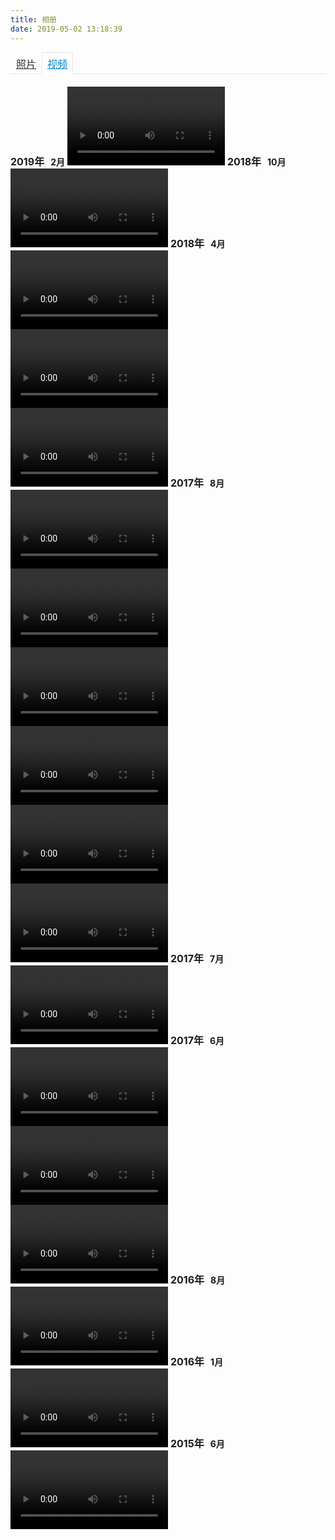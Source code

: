 ```yaml
---
title: 相册
date: 2019-05-02 13:18:39
---
```


<style>
.photos-btn-wrap {
	border-bottom: 1px solid #e5e5e5;
    margin-bottom: 20px;
    display: flex;
}
.photos-btn {
	font-size: 16px;
	color: #333;
	margin-bottom: -4px;
    padding: 5px 8px 3px;
	border: 1px solid #fff;
}
.photos-btn.active {
	color: #08c;
	border: 1px solid #e5e5e5;
	border-bottom: 5px solid #fff;
}
.year {
	font-size: 16px;
}
.year{
	display: inline;
}
h1 em{
	font-style: normal;
	font-size: 14px;
	margin-left: 10px;
}
</style>

<div class="photos-btn-wrap">
  <a class="photos-btn" href="/photos">照片</a>
  <a class="photos-btn active" href="javascript:void(0)">视频</a>
</div>

<h1 class="year">2019年<em>2月</em></h1>
<video src="http://image.ennis.info/videos/2019-02-16_185208.mov" width="50%" controls="controls"></video>

<h1 class="year">2018年<em>10月</em></h1>
<video src="http://image.ennis.info/videos/2018-10-09_155329.mov" width="50%" controls="controls"></video>

<h1 class="year">2018年<em>4月</em></h1>
<video src="http://image.ennis.info/videos/2018-04-15_170000.mp4" width="50%" controls="controls"></video>
<br>
<video src="http://image.ennis.info/videos/2018-04-15_131345.mp4" width="50%" controls="controls"></video>
<br>
<video src="http://image.ennis.info/videos/2018-04-15_131344.mp4" width="50%" controls="controls"></video>

<h1 class="year">2017年<em>8月</em></h1>
<video src="http://image.ennis.info/videos/2017-08-23_214015.mov" width="50%" controls="controls"></video>
<br>
<video src="http://image.ennis.info/videos/2017-08-22_141952.mov" width="50%" controls="controls"></video>
<br>
<video src="http://image.ennis.info/videos/2017-08-21_000000.mov" width="50%" controls="controls"></video>
<br>
<video src="http://image.ennis.info/videos/2017-08-20_122201.mov" width="50%" controls="controls"></video>
<br>
<video src="http://image.ennis.info/videos/2017-08-19_094142.mov" width="50%" controls="controls"></video>
<br>
<video src="http://image.ennis.info/videos/2017-08-13_135159.mov" width="50%" controls="controls"></video>

<h1 class="year">2017年<em>7月</em></h1>
<video src="http://image.ennis.info/videos/2017-07-08_155451.mov" width="50%" controls="controls"></video>

<h1 class="year">2017年<em>6月</em></h1>
<video src="http://image.ennis.info/videos/2017-06-03_170550.mov" width="50%" controls="controls"></video>
<br>
<video src="http://image.ennis.info/videos/2017-06-03_105850.mov" width="50%" controls="controls"></video>
<br>
<video src="http://image.ennis.info/videos/2017-06-03_100942.mov" width="50%" controls="controls"></video>

<h1 class="year">2016年<em>8月</em></h1>
<video src="http://image.ennis.info/videos/2016-08-11_000000.mov" width="50%" controls="controls"></video>

<h1 class="year">2016年<em>1月</em></h1>
<video src="http://image.ennis.info/videos/2016-01-01_200920.mp4" width="50%" controls="controls"></video>

<h1 class="year">2015年<em>6月</em></h1>
<video src="http://image.ennis.info/videos/2015-06-17_174441.mp4" width="50%" controls="controls"></video>
